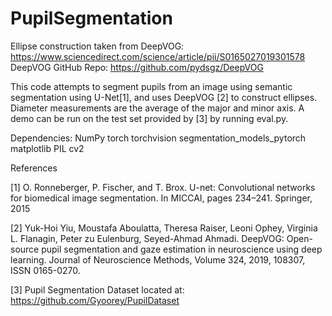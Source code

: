# PupilSegmentation

Ellipse construction taken from DeepVOG: https://www.sciencedirect.com/science/article/pii/S0165027019301578
DeepVOG GitHub Repo: https://github.com/pydsgz/DeepVOG

This code attempts to segment pupils from an image using semantic segmentation using U-Net[1], and uses DeepVOG [2] to construct ellipses. 
Diameter measurements are the average of the major and minor axis. 
A demo can be run on the test set provided by [3] by running eval.py. 

Dependencies:
NumPy
torch
torchvision
segmentation_models_pytorch
matplotlib
PIL
cv2

References

[1] O. Ronneberger, P. Fischer, and T. Brox. U-net: Convolutional networks for biomedical image segmentation. In MICCAI, pages 234–241. Springer, 2015

[2] Yuk-Hoi Yiu, Moustafa Aboulatta, Theresa Raiser, Leoni Ophey, Virginia L. Flanagin, Peter zu Eulenburg, Seyed-Ahmad Ahmadi. DeepVOG: Open-source pupil segmentation and gaze estimation in neuroscience using deep learning. Journal of Neuroscience Methods, Volume 324, 2019, 108307, ISSN 0165-0270.

[3] Pupil Segmentation Dataset located at: https://github.com/Gyoorey/PupilDataset
